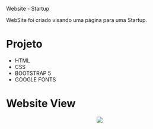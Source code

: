 Website - Startup

WebSite foi criado visando uma página para uma Startup.

# Projeto

* HTML 
* CSS
* BOOTSTRAP 5
* GOOGLE FONTS

# Website View

 <p align="center">
    <img windth="470" src="src/gif_start.gif">
  </p>


